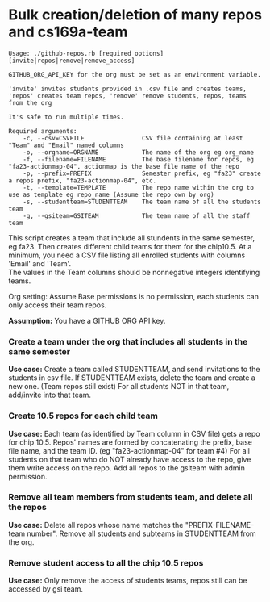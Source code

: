 # Bulk creation/deletion of many repos and cs169a-team

```
Usage: ./github-repos.rb [required options] [invite|repos|remove|remove_access]

GITHUB_ORG_API_KEY for the org must be set as an environment variable.

'invite' invites students provided in .csv file and creates teams, 'repos' creates team repos, 'remove' remove students, repos, teams from the org

It's safe to run multiple times.

Required arguments:
    -c, --csv=CSVFILE                CSV file containing at least "Team" and "Email" named columns
    -o, --orgname=ORGNAME            The name of the org eg org_name
    -f, --filename=FILENAME          The base filename for repos, eg "fa23-actionmap-04", actionmap is the base file name of the repo
    -p, --prefix=PREFIX              Semester prefix, eg "fa23" create a repos prefix, "fa23-actionmap-04", etc.
    -t, --template=TEMPLATE          The repo name within the org to use as template eg repo_name (Assume the repo own by org)
    -s, --studentteam=STUDENTTEAM    The team name of all the students team
    -g, --gsiteam=GSITEAM            The team name of all the staff team
```

This script creates a team that include all stundents in the same semester, eg fa23. 
Then creates different child teams for them for the chip10.5. At a minimum, 
you need a CSV file listing all enrolled students with columns 'Email' and 'Team'.  
The values in the Team columns should be nonnegative integers identifying teams.

Org setting: Assume Base permissions is no permission, each students can only access their team repos.

**Assumption:** You have a GITHUB ORG API key.

### Create a team under the org that includes all students in the same semester

**Use case:** Create a team called STUDENTTEAM, and send invitations 
to the students in csv file. If STUDENTTEAM exists, delete the team and 
create a new one. (Team repos still exist) 
For all students NOT in that team, add/invite into that team.

### Create 10.5 repos for each child team 

**Use case:** Each team (as identified by Team column in CSV file)
gets a repo for chip 10.5.  Repos' names are formed
by concatenating the prefix, base file name, and the team ID. 
(eg "fa23-actionmap-04" for team #4) For all students on that team who do 
NOT already have access to the repo, give them write access on the repo.
Add all repos to the gsiteam with admin permission.

### Remove all team members from students team, and delete all the repos

**Use case:** Delete all repos whose name matches the "PREFIX-FILENAME-team number".
Remove all students and subteams in STUDENTTEAM from the org.

### Remove student access to all the chip 10.5 repos 

**Use case:** Only remove the access of students teams, repos still can be accessed by
gsi team.

